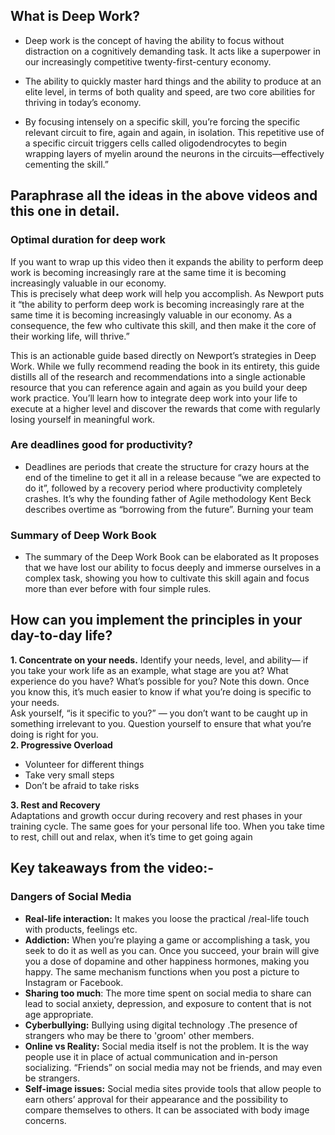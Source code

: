 ## What is Deep Work?

* Deep work is the concept of having the ability to focus without distraction on a cognitively demanding task. It acts like a superpower in our increasingly competitive twenty-first-century economy.<br>

* The ability to quickly master hard things and the ability to produce at an elite level, in terms of both quality and speed, are two core abilities for thriving in today’s economy.<br>
* By focusing intensely on a specific skill, you’re forcing the specific relevant circuit to fire, again and again, in isolation. This repetitive use of a specific circuit triggers cells called oligodendrocytes to begin wrapping layers of myelin around the neurons in the circuits—effectively cementing the skill.” <br>
## Paraphrase all the ideas in the above videos and this one in detail.

### Optimal duration for deep work
If you want to wrap up this video then it expands the ability to perform deep work is becoming increasingly rare at the same time it is becoming increasingly valuable in our economy.<br>
This is precisely what deep work will help you accomplish. As Newport puts it “the ability to perform deep work is becoming increasingly rare at the same time it is becoming increasingly valuable in our economy. As a consequence, the few who cultivate this skill, and then make it the core of their working life, will thrive.”

This is an actionable guide based directly on Newport’s strategies in Deep Work. While we fully recommend reading the book in its entirety, this guide distills all of the research and recommendations into a single actionable resource that you can reference again and again as you build your deep work practice. You’ll learn how to integrate deep work into your life to execute at a higher level and discover the rewards that come with regularly losing yourself in meaningful work.

### Are deadlines good for productivity?
- Deadlines are periods that create the structure for crazy hours at the end of the timeline to get it all in a release because “we are expected to do it”, followed by a recovery period where productivity completely crashes. It’s why the founding father of Agile methodology Kent Beck describes overtime as “borrowing from the future”. Burning your team<br>

### Summary of Deep Work Book
- The summary of the Deep Work Book can be elaborated as It proposes that we have lost our ability to focus deeply and immerse ourselves in a complex task, showing you how to cultivate this skill again and focus more than ever before with four simple rules.

## How can you implement the principles in your day-to-day life?
<b>1. Concentrate on your needs.</b>
Identify your needs, level, and ability— if you take your work life as an example, what stage are you at? What experience do you have? What’s possible for you? Note this down. Once you know this, it’s much easier to know if what you’re doing is specific to your needs.<br>
Ask yourself, “is it specific to you?” — you don’t want to be caught up in something irrelevant to you. Question yourself to ensure that what you’re doing is right for you.<br>
<b>2. Progressive Overload</b><br>
* Volunteer for different things <br>
* Take very small steps<br>
* Don’t be afraid to take risks<br>

 <b>3. Rest and Recovery</b><br>
 Adaptations and growth occur during recovery and rest phases in your training cycle. The same goes for your personal life too. When you take time to rest, chill out and relax, when it’s time to get going again<br>
## Key takeaways from the video:-
### Dangers of Social Media

* <b>Real-life interaction:</b> It makes you loose the practical /real-life touch with products, feelings etc.<br>
* <b>Addiction:</b> When you’re playing a game or accomplishing a task, you seek to do it as well as you can. Once you succeed, your brain will give you a dose of dopamine and other happiness hormones, making you happy. The same mechanism functions when you post a picture to Instagram or Facebook.<br> 
* <b>Sharing too much</b>: The more time spent on social media to share can lead to social anxiety, depression, and exposure to content that is not age appropriate.<br>
* <b>Cyberbullying:</b> Bullying using digital technology .The presence of strangers who may be there to 'groom' other members.<br>
* <b>Online vs Reality:</b> Social media itself is not the problem. It is the way people use it in place of actual communication and in-person socializing. “Friends” on social media may not be friends, and may even be strangers.<br>
* <b>Self-image issues:</b> Social media sites provide tools that allow people to earn others’ approval for their appearance and the possibility to compare themselves to others. It can be associated with body image concerns. <br>
